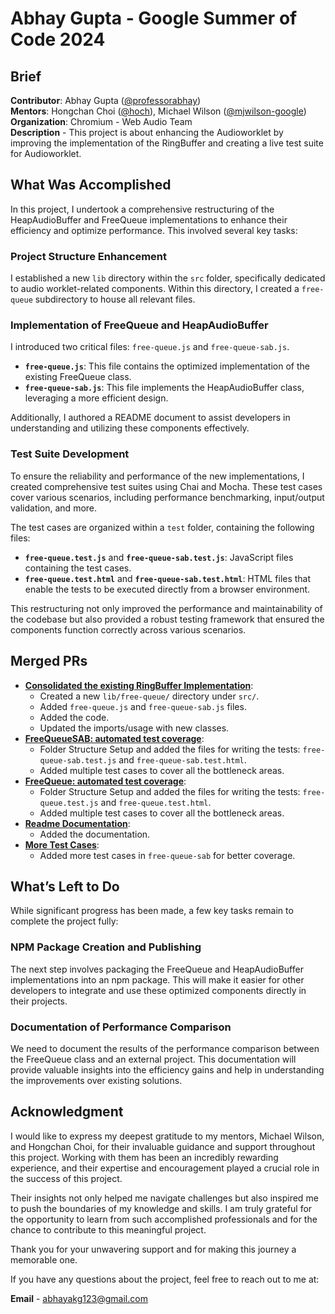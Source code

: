 # Abhay Gupta - Google Summer of Code 2024

## Brief

**Contributor**: Abhay Gupta ([@professorabhay](https://github.com/professorabhay)) <br>
**Mentors**: Hongchan Choi ([@hoch](https://github.com/hoch)),
Michael Wilson ([@mjwilson-google](https://github.com/mjwilson-google)) <br>
**Organization**: Chromium - Web Audio Team <br>
**Description** - This project is about enhancing the Audioworklet by improving the implementation of the RingBuffer and creating a live test suite for Audioworklet.

## What Was Accomplished

In this project, I undertook a comprehensive restructuring of the HeapAudioBuffer and FreeQueue implementations to enhance their efficiency and optimize performance. This involved several key tasks:

### Project Structure Enhancement

I established a new `lib` directory within the `src` folder, specifically dedicated to audio worklet-related components. Within this directory, I created a `free-queue` subdirectory to house all relevant files.

### Implementation of FreeQueue and HeapAudioBuffer

I introduced two critical files: `free-queue.js` and `free-queue-sab.js`.

- **`free-queue.js`**: This file contains the optimized implementation of the existing FreeQueue class.
- **`free-queue-sab.js`**: This file implements the HeapAudioBuffer class, leveraging a more efficient design.

Additionally, I authored a README document to assist developers in understanding and utilizing these components effectively.

### Test Suite Development

To ensure the reliability and performance of the new implementations, I created comprehensive test suites using Chai and Mocha. These test cases cover various scenarios, including performance benchmarking, input/output validation, and more.

The test cases are organized within a `test` folder, containing the following files:

- **`free-queue.test.js`** and **`free-queue-sab.test.js`**: JavaScript files containing the test cases.
- **`free-queue.test.html`** and **`free-queue-sab.test.html`**: HTML files that enable the tests to be executed directly from a browser environment.

This restructuring not only improved the performance and maintainability of the codebase but also provided a robust testing framework that ensured the components function correctly across various scenarios.

## Merged PRs

- [**Consolidated the existing RingBuffer Implementation**](https://github.com/GoogleChromeLabs/web-audio-samples/pull/369):
    - Created a new `lib/free-queue/` directory under `src/`.
    - Added `free-queue.js` and `free-queue-sab.js` files.
    - Added the code.
    - Updated the imports/usage with new classes.
- [**FreeQueueSAB: automated test coverage**](https://github.com/GoogleChromeLabs/web-audio-samples/pull/374):
  - Folder Structure Setup and added the files for writing the tests: `free-queue-sab.test.js` and `free-queue-sab.test.html`.
  - Added multiple test cases to cover all the bottleneck areas.
- [**FreeQueue: automated test coverage**](https://github.com/GoogleChromeLabs/web-audio-samples/pull/388):
  - Folder Structure Setup and added the files for writing the tests: `free-queue.test.js` and `free-queue.test.html`.
  - Added multiple test cases to cover all the bottleneck areas.
- [**Readme Documentation**](https://github.com/GoogleChromeLabs/web-audio-samples/pull/383):
  - Added the documentation.
- [**More Test Cases**](https://github.com/GoogleChromeLabs/web-audio-samples/pull/391):
  - Added more test cases in `free-queue-sab` for better coverage.

## What’s Left to Do

While significant progress has been made, a few key tasks remain to complete the project fully:

### NPM Package Creation and Publishing

The next step involves packaging the FreeQueue and HeapAudioBuffer implementations into an npm package. This will make it easier for other developers to integrate and use these optimized components directly in their projects.

### Documentation of Performance Comparison

We need to document the results of the performance comparison between the FreeQueue class and an external project. This documentation will provide valuable insights into the efficiency gains and help in understanding the improvements over existing solutions.

## Acknowledgment

I would like to express my deepest gratitude to my mentors, Michael Wilson, and Hongchan Choi, for their invaluable guidance and support throughout this project. Working with them has been an incredibly rewarding experience, and their expertise and encouragement played a crucial role in the success of this project.

Their insights not only helped me navigate challenges but also inspired me to push the boundaries of my knowledge and skills. I am truly grateful for the opportunity to learn from such accomplished professionals and for the chance to contribute to this meaningful project.

Thank you for your unwavering support and for making this journey a memorable one.

If you have any questions about the project, feel free to reach out to me at:

**Email** - abhayakg123@gmail.com
